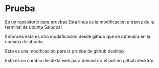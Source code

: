 # Prueba
Es un repositorio para pruebas
Esta linea es la modificación a travez de la terminal de ubuntu
Saludos!

Entonces esta es otra modaficación desde github que se obtendra en la consola de ubuntu.

Esta es una modificación para la prueba de github desktop

Esta es un cambio desde la web para demostrar el pull en github desktop

